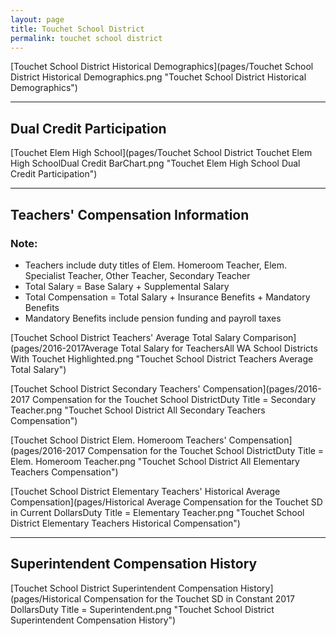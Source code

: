 ```yaml
---
layout: page
title: Touchet School District
permalink: touchet school district
---
```



[Touchet School District Historical Demographics](pages/Touchet School District Historical Demographics.png "Touchet School District Historical Demographics")

___

## Dual Credit Participation

[Touchet Elem   High School](pages/Touchet School District Touchet Elem   High SchoolDual Credit BarChart.png "Touchet Elem   High School Dual Credit Participation")


___

## Teachers' Compensation Information
### Note:
- Teachers include duty titles of Elem. Homeroom Teacher, Elem. Specialist Teacher, Other Teacher, Secondary Teacher
- Total Salary = Base Salary + Supplemental Salary
- Total Compensation = Total Salary + Insurance Benefits + Mandatory Benefits
- Mandatory Benefits include pension funding and payroll taxes

[Touchet School District Teachers' Average Total Salary Comparison](pages/2016-2017Average Total Salary for TeachersAll WA School Districts With Touchet Highlighted.png "Touchet School District Teachers Average Total Salary")

[Touchet School District Secondary Teachers' Compensation](pages/2016-2017 Compensation for the Touchet School DistrictDuty Title = Secondary Teacher.png "Touchet School District All Secondary Teachers Compensation")

[Touchet School District Elem. Homeroom Teachers' Compensation](pages/2016-2017 Compensation for the Touchet School DistrictDuty Title = Elem. Homeroom Teacher.png "Touchet School District All Elementary Teachers Compensation")

[Touchet School District Elementary Teachers' Historical Average Compensation](pages/Historical Average Compensation for the Touchet SD in Current DollarsDuty Title = Elementary Teacher.png "Touchet School District Elementary Teachers Historical Compensation")


___

## Superintendent Compensation History

[Touchet School District Superintendent Compensation History](pages/Historical Compensation for the Touchet SD in Constant 2017 DollarsDuty Title = Superintendent.png "Touchet School District Superintendent Compensation History")

